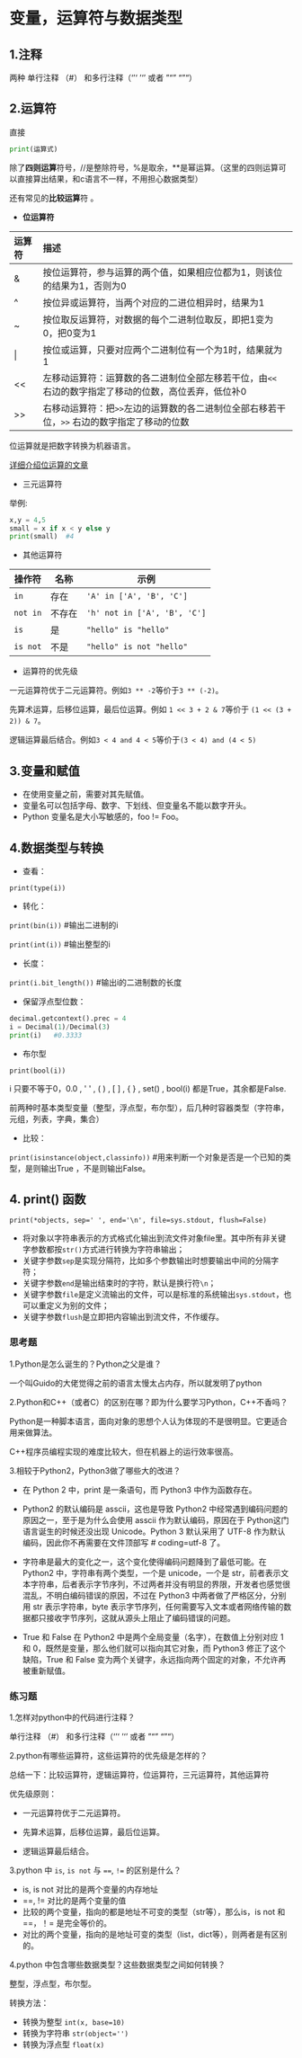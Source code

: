 # 变量，运算符与数据类型

## 1.注释

两种   单行注释 （#） 和多行注释（‘’‘  ’‘’  或者 ”“” “”“）

## 2.运算符

直接

```python
print(运算式)
```

除了**四则运算**符号，//是整除符号，%是取余，**是幂运算。（这里的四则运算可以直接算出结果，和c语言不一样，不用担心数据类型）

还有常见的**比较运算**符 。

* **位运算符**

| 运算符 | 描述                                                         |
| :----- | :----------------------------------------------------------- |
| &      | 按位运算符，参与运算的两个值，如果相应位都为1，则该位的结果为1，否则为0 |
| ^      | 按位异或运算符，当两个对应的二进位相异时，结果为1            |
| ~      | 按位取反运算符，对数据的每个二进制位取反，即把1变为0，把0变为1 |
| \|     | 按位或运算，只要对应两个二进制位有一个为1时，结果就为1       |
| <<     | 左移动运算符：运算数的各二进制位全部左移若干位，由`<<` 右边的数字指定了移动的位数，高位丢弃，低位补0 |
| >>     | 右移动运算符：把`>>`左边的运算数的各二进制位全部右移若干位，`>>` 右边的数字指定了移动的位数 |

位运算就是把数字转换为机器语言。

[详细介绍位运算的文章](https://www.cnblogs.com/Neeo/articles/10536202.html#%E6%8C%89%E4%BD%8D%E5%BC%82%E6%88%96-)

* 三元运算符

举例:

```python
x,y = 4,5
small = x if x < y else y
print(small)  #4
```

* 其他运算符

| 操作符   | 名称   | 示例                         |
| -------- | ------ | ---------------------------- |
| `in`     | 存在   | `'A' in ['A', 'B', 'C']`     |
| `not in` | 不存在 | `'h' not in ['A', 'B', 'C']` |
| `is`     | 是     | `"hello" is "hello"`         |
| `is not` | 不是   | `"hello" is not "hello"`     |

* 运算符的优先级

一元运算符优于二元运算符。例如`3 ** -2`等价于`3 ** (-2)`。

先算术运算，后移位运算，最后位运算。例如 `1 << 3 + 2 & 7`等价于 `(1 << (3 + 2)) & 7`。

逻辑运算最后结合。例如`3 < 4 and 4 < 5`等价于`(3 < 4) and (4 < 5)`

## 3.变量和赋值

- 在使用变量之前，需要对其先赋值。
- 变量名可以包括字母、数字、下划线、但变量名不能以数字开头。
- Python 变量名是大小写敏感的，foo != Foo。

## 4.数据类型与转换

* 查看：

`print(type(i))`

* 转化：

`print(bin(i))`  #输出二进制的i

`print(int(i))` #输出整型的i

* 长度：

`print(i.bit_length())` #输出i的二进制数的长度

* 保留浮点型位数：

```python
decimal.getcontext().prec = 4
i = Decimal(1)/Decimal(3)
print(i)   #0.3333
```

* 布尔型

`print(bool(i))`

i 只要不等于0，0.0  ,  ' ' ,  ( )  , [ ] , { } , set() , bool(i) 都是True，其余都是False.

前两种时基本类型变量（整型，浮点型，布尔型），后几种时容器类型（字符串，元组，列表，字典，集合）

* 比较：

`print(isinstance(object,classinfo))`   #用来判断一个对象是否是一个已知的类型，是则输出True ，不是则输出False。

## 4. print() 函数

```
print(*objects, sep=' ', end='\n', file=sys.stdout, flush=False)
```

- 将对象以字符串表示的方式格式化输出到流文件对象file里。其中所有非关键字参数都按`str()`方式进行转换为字符串输出；
- 关键字参数`sep`是实现分隔符，比如多个参数输出时想要输出中间的分隔字符；
- 关键字参数`end`是输出结束时的字符，默认是换行符`\n`；
- 关键字参数`file`是定义流输出的文件，可以是标准的系统输出`sys.stdout`，也可以重定义为别的文件；
- 关键字参数`flush`是立即把内容输出到流文件，不作缓存。



### 思考题

1.Python是怎么诞生的？Python之父是谁？

一个叫Guido的大佬觉得之前的语言太慢太占内存，所以就发明了python

2.Python和C++（或者C）的区别在哪？即为什么要学习Python，C++不香吗？

Python是一种脚本语言，面向对象的思想个人认为体现的不是很明显。它更适合用来做算法。

C++程序员编程实现的难度比较大，但在机器上的运行效率很高。

3.相较于Python2，Python3做了哪些大的改进？

* 在 Python 2 中，print 是一条语句，而 Python3 中作为函数存在。

* Python2 的默认编码是 asscii，这也是导致 Python2 中经常遇到编码问题的原因之一，至于是为什么会使用 asscii 作为默认编码，原因在于 Python这门语言诞生的时候还没出现 Unicode。Python 3 默认采用了 UTF-8 作为默认编码，因此你不再需要在文件顶部写 # coding=utf-8 了。

* 字符串是最大的变化之一，这个变化使得编码问题降到了最低可能。在 Python2 中，字符串有两个类型，一个是 unicode，一个是 str，前者表示文本字符串，后者表示字节序列，不过两者并没有明显的界限，开发者也感觉很混乱，不明白编码错误的原因，不过在 Python3 中两者做了严格区分，分别用 str 表示字符串，byte 表示字节序列，任何需要写入文本或者网络传输的数据都只接收字节序列，这就从源头上阻止了编码错误的问题。
* True 和 False 在 Python2 中是两个全局变量（名字），在数值上分别对应 1 和 0，既然是变量，那么他们就可以指向其它对象，而 Python3 修正了这个缺陷，True 和 False 变为两个关键字，永远指向两个固定的对象，不允许再被重新赋值。

### 练习题

1.怎样对python中的代码进行注释？

单行注释 （#） 和多行注释（‘’‘  ’‘’  或者 ”“” “”“）

2.python有哪些运算符，这些运算符的优先级是怎样的？

总结一下：比较运算符，逻辑运算符，位运算符，三元运算符，其他运算符

优先级原则：

* 一元运算符优于二元运算符。

* 先算术运算，后移位运算，最后位运算。

* 逻辑运算最后结合。

3.python 中 `is`, `is not` 与 `==`, `!=` 的区别是什么？

- is, is not 对比的是两个变量的内存地址
- ==, != 对比的是两个变量的值
- 比较的两个变量，指向的都是地址不可变的类型（str等），那么is，is not 和 ==，！= 是完全等价的。
- 对比的两个变量，指向的是地址可变的类型（list，dict等），则两者是有区别的。

4.python 中包含哪些数据类型？这些数据类型之间如何转换？

整型，浮点型，布尔型。

转换方法：

- 转换为整型 `int(x, base=10)`
- 转换为字符串 `str(object='')`
- 转换为浮点型 `float(x)`
